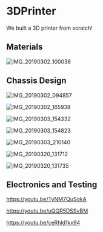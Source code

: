 # 3DPrinter
We built a 3D printer from scratch!

## Materials 

![IMG_20190302_100036](https://user-images.githubusercontent.com/40735312/132270731-20515b5e-1307-4653-9833-bfd88fa9254d.jpg)

## Chassis Design

![IMG_20190302_094857](https://user-images.githubusercontent.com/40735312/132270747-eee76bd2-3e4c-4af8-bd0a-e598a7a0c2d1.jpg)

![IMG_20190302_165938](https://user-images.githubusercontent.com/40735312/132270719-9654e94a-52d7-4ff0-bcb8-8a5811d410b7.jpg)

![IMG_20190303_154332](https://user-images.githubusercontent.com/40735312/132270715-4a6a4333-c8d6-45b7-9a3c-baeecd259fbc.jpg)

![IMG_20190303_154823](https://user-images.githubusercontent.com/40735312/132270692-2380516b-07c3-4872-a271-5c0ff10e75ef.jpg)

![IMG_20190303_210140](https://user-images.githubusercontent.com/40735312/132270678-d1086c6b-9f31-4bc4-8fec-3b3f6484f3e5.jpg)

![IMG_20190320_131712](https://user-images.githubusercontent.com/40735312/132270658-e2e6a4c4-dbcd-4f8d-9c4d-b321cf689e56.jpg)

![IMG_20190320_131735](https://user-images.githubusercontent.com/40735312/132270637-c9640529-e93b-477c-9da1-b055c229e3a7.jpg)

## Electronics and Testing


https://youtu.be/TyNM7QuSokA

https://youtu.be/uQQR5DSSvBM

https://youtu.be/ceRhld1kx94

<!-- [![Alternate Text]({image-url})]({video-url} "Link Title") -->


